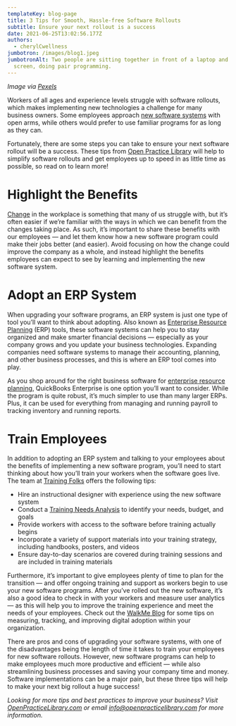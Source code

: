 ```yaml
---
templateKey: blog-page
title: 3 Tips for Smooth, Hassle-free Software Rollouts
subtitle: Ensure your next rollout is a success
date: 2021-06-25T13:02:56.177Z
authors:
  - cherylCwellness
jumbotron: /images/blog1.jpeg
jumbotronAlt: Two people are sitting together in front of a laptop and a large
  screen, doing pair programming.
---
```

*Image via [Pexels](https://www.pexels.com/photo/woman-wearing-red-and-black-checkered-blouse-using-macbook-1181472/)*

Workers of all ages and experience levels struggle with software rollouts, which makes implementing new technologies a challenge for many business owners. Some employees approach [new software systems](https://www.ezcomputersolutions.com/the-pros-and-cons-of-upgrading-your-business-software/) with open arms, while others would prefer to use familiar programs for as long as they can.

Fortunately, there are some steps you can take to ensure your next software rollout will be a success. These tips from [Open Practice Library](https://openpracticelibrary.com/) will help to simplify software rollouts and get employees up to speed in as little time as possible, so read on to learn more!



# **Highlight the Benefits**

[Change](https://www.situationmanagementsystems.com/blog/index.php/influence-skills-2/why-change-is-good-for-the-workplace/) in the workplace is something that many of us struggle with, but it’s often easier if we’re familiar with the ways in which we can benefit from the changes taking place. As such, it’s important to share these benefits with our employees — and let them know how a new software program could make their jobs better (and easier). Avoid focusing on how the change could improve the company as a whole, and instead highlight the benefits employees can expect to see by learning and implementing the new software system.



# **Adopt an ERP System**

When upgrading your software programs, an ERP system is just one type of tool you’ll want to think about adopting. Also known as [Enterprise Resource Planning](https://www.121ecommerce.com/resources/blog/top-signs-that-your-business-needs-an-erp-system/) (ERP) tools, these software systems can help you to stay organized and make smarter financial decisions — especially as your company grows and you update your business technologies. Expanding companies need software systems to manage their accounting, planning, and other business processes, and this is where an ERP tool comes into play.

As you shop around for the right business software for [enterprise resource planning](http://quickbooks.intuit.com/desktop/enterprise/erp/#overview), QuickBooks Enterprise is one option you’ll want to consider. While the program is quite robust, it’s much simpler to use than many larger ERPs. Plus, it can be used for everything from managing and running payroll to tracking inventory and running reports.



# **Train Employees**

In addition to adopting an ERP system and talking to your employees about the benefits of implementing a new software program, you’ll need to start thinking about how you’ll train your workers when the software goes live. The team at [Training Folks](https://www.trainingfolks.com/blog/5-tips-for-new-software-implementation-training-success) offers the following tips:

* Hire an instructional designer with experience using the new software system
* Conduct a [Training Needs Analysis](https://www.learnupon.com/blog/training-needs-analysis/) to identify your needs, budget, and goals
* Provide workers with access to the software before training actually begins
* Incorporate a variety of support materials into your training strategy, including handbooks, posters, and videos
* Ensure day-to-day scenarios are covered during training sessions and are included in training materials

Furthermore, it’s important to give employees plenty of time to plan for the transition — and offer ongoing training and support as workers begin to use your new software programs. After you’ve rolled out the new software, it’s also a good idea to check in with your workers and measure user analytics — as this will help you to improve the training experience and meet the needs of your employees. Check out the [WalkMe Blog](https://blog.walkme.com/how-to-measure-digital-adoption/) for some tips on measuring, tracking, and improving digital adoption within your organization.

There are pros and cons of upgrading your software systems, with one of the disadvantages being the length of time it takes to train your employees for new software rollouts. However, new software programs can help to make employees much more productive and efficient — while also streamlining business processes and saving your company time and money. Software implementations can be a major pain, but these three tips will help to make your next big rollout a huge success!



*Looking for more tips and best practices to improve your business? Visit [OpenPracticeLibrary.com](https://openpracticelibrary.com/) or email [info@openpracticelibrary.com](mailto:info@openpracticelibrary.com) for more information.*